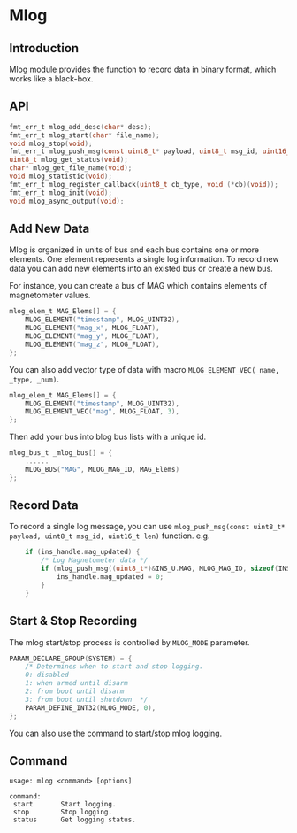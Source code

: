 # Mlog

## Introduction

Mlog module provides the function to record data in binary format, which works like a black-box.

## API

```c
fmt_err_t mlog_add_desc(char* desc);
fmt_err_t mlog_start(char* file_name);
void mlog_stop(void);
fmt_err_t mlog_push_msg(const uint8_t* payload, uint8_t msg_id, uint16_t len);
uint8_t mlog_get_status(void);
char* mlog_get_file_name(void);
void mlog_statistic(void);
fmt_err_t mlog_register_callback(uint8_t cb_type, void (*cb)(void));
fmt_err_t mlog_init(void);
void mlog_async_output(void);
```

## Add New Data

Mlog is organized in units of bus and each bus contains one or more elements. One element represents a single log information. To record new data you can add new elements into an existed bus or create a new bus.

For instance, you can create a bus of MAG which contains elements of magnetometer values.

```c
mlog_elem_t MAG_Elems[] = {
    MLOG_ELEMENT("timestamp", MLOG_UINT32),
    MLOG_ELEMENT("mag_x", MLOG_FLOAT),
    MLOG_ELEMENT("mag_y", MLOG_FLOAT),
    MLOG_ELEMENT("mag_z", MLOG_FLOAT),
};
```

You can also add vector type of data with macro `MLOG_ELEMENT_VEC(_name, _type, _num)`.

```c
mlog_elem_t MAG_Elems[] = {
    MLOG_ELEMENT("timestamp", MLOG_UINT32),
    MLOG_ELEMENT_VEC("mag", MLOG_FLOAT, 3),
};
```

Then add your bus into blog bus lists with a unique id.

```c
mlog_bus_t _mlog_bus[] = {
    ......
    MLOG_BUS("MAG", MLOG_MAG_ID, MAG_Elems)
};
```

## Record Data

To record a single log message, you can use `mlog_push_msg(const uint8_t* payload, uint8_t msg_id, uint16_t len)` function. e.g.

```c
    if (ins_handle.mag_updated) {
        /* Log Magnetometer data */
        if (mlog_push_msg((uint8_t*)&INS_U.MAG, MLOG_MAG_ID, sizeof(INS_U.MAG)) == FMT_EOK) {
            ins_handle.mag_updated = 0;
        }
    }
```

## Start & Stop Recording

The mlog start/stop process is controlled by `MLOG_MODE` parameter.

```c
PARAM_DECLARE_GROUP(SYSTEM) = {
    /* Determines when to start and stop logging.
	0: disabled
	1: when armed until disarm
	2: from boot until disarm
	3: from boot until shutdown  */
    PARAM_DEFINE_INT32(MLOG_MODE, 0),
};
```

You can also use the command to start/stop mlog logging.

## Command

```
usage: mlog <command> [options]

command:
 start       Start logging.
 stop        Stop logging.
 status      Get logging status.
```
